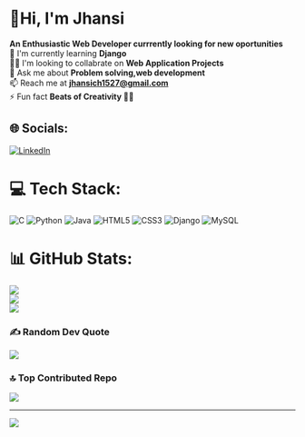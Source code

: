 <!---- 👋 Hi, I’m @Jhansich15
- 👀 I’m interested in ...
- 🌱 I’m currently learning ...
- 💞️ I’m looking to collaborate on ...
- 📫 How to reach me ...
--->
<!---
Jhansich15/Jhansich15 is a ✨ special ✨ repository because its `README.md` (this file) appears on your GitHub profile.
You can click the Preview link to take a look at your changes.
--->
# 👋Hi, I'm Jhansi
<!---#Hi There, I'm Jhansi 👋--->
**An Enthusiastic Web Developer currrently looking for new oportunities**<br>🌱 I'm currently learning **Django**<br>👯‍♀️ I'm looking to collabrate on **Web Application Projects**<br>💬 Ask me about **Problem solving,web development**<br>📫 Reach me at **jhansich1527@gmail.com**<br>⚡ Fun fact **Beats of Creativity 🎵💡**<br> <!--When faced with coding challenges, I turn to my favorite tunes for inspiration. The beats of creativity keep me motivated, helping me find innovative solutions to complex problems.--->


## 🌐 Socials:
[![LinkedIn](https://img.shields.io/badge/LinkedIn-%230077B5.svg?logo=linkedin&logoColor=white)](https://linkedin.com/in/https://www.linkedin.com/in/chimaladinne-jhansi-b544b721a/) 

# 💻 Tech Stack:
![C](https://img.shields.io/badge/c-%2300599C.svg?style=flat&logo=c&logoColor=white) ![Python](https://img.shields.io/badge/python-3670A0?style=flat&logo=python&logoColor=ffdd54) ![Java](https://img.shields.io/badge/java-%23ED8B00.svg?style=flat&logo=java&logoColor=white) ![HTML5](https://img.shields.io/badge/html5-%23E34F26.svg?style=flat&logo=html5&logoColor=white) ![CSS3](https://img.shields.io/badge/css3-%231572B6.svg?style=flat&logo=css3&logoColor=white) ![Django](https://img.shields.io/badge/django-%23092E20.svg?style=flat&logo=django&logoColor=white) ![MySQL](https://img.shields.io/badge/mysql-%2300f.svg?style=flat&logo=mysql&logoColor=white)
# 📊 GitHub Stats:
![](https://github-readme-stats.vercel.app/api?username=jhansich15&theme=dark&hide_border=false&include_all_commits=false&count_private=false)<br/>
![](https://github-readme-streak-stats.herokuapp.com/?user=jhansich15&theme=dark&hide_border=false)<br/>
![](https://github-readme-stats.vercel.app/api/top-langs/?username=jhansich15&theme=dark&hide_border=false&include_all_commits=false&count_private=false&layout=compact)

### ✍️ Random Dev Quote
![](https://quotes-github-readme.vercel.app/api?type=horizontal&theme=dark)

### 🔝 Top Contributed Repo
![](https://github-contributor-stats.vercel.app/api?username=jhansich15&limit=5&theme=dark&combine_all_yearly_contributions=true)

---
[![](https://visitcount.itsvg.in/api?id=jhansich15&icon=0&color=0)](https://visitcount.itsvg.in)

<!-- Proudly created with GPRM ( https://gprm.itsvg.in ) -->
